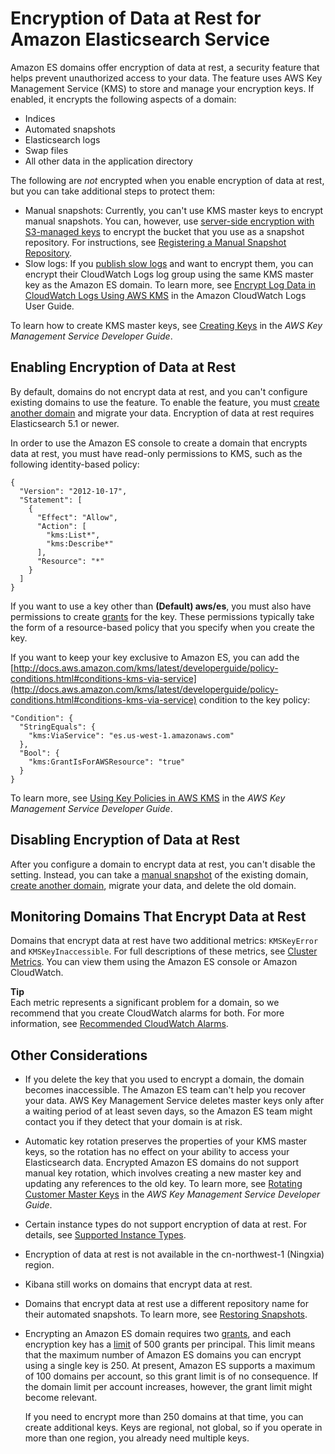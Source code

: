 # Encryption of Data at Rest for Amazon Elasticsearch Service<a name="encryption-at-rest"></a>

Amazon ES domains offer encryption of data at rest, a security feature that helps prevent unauthorized access to your data\. The feature uses AWS Key Management Service \(KMS\) to store and manage your encryption keys\. If enabled, it encrypts the following aspects of a domain:
+ Indices
+ Automated snapshots
+ Elasticsearch logs
+ Swap files
+ All other data in the application directory

The following are *not* encrypted when you enable encryption of data at rest, but you can take additional steps to protect them:
+ Manual snapshots: Currently, you can't use KMS master keys to encrypt manual snapshots\. You can, however, use [server\-side encryption with S3\-managed keys](http://docs.aws.amazon.com/AmazonS3/latest/dev/UsingServerSideEncryption.html) to encrypt the bucket that you use as a snapshot repository\. For instructions, see [Registering a Manual Snapshot Repository](es-managedomains-snapshots.md#es-managedomains-snapshot-registerdirectory)\.
+ Slow logs: If you [publish slow logs](es-createupdatedomains.md#es-createdomain-configure-slow-logs) and want to encrypt them, you can encrypt their CloudWatch Logs log group using the same KMS master key as the Amazon ES domain\. To learn more, see [Encrypt Log Data in CloudWatch Logs Using AWS KMS](http://docs.aws.amazon.com/AmazonCloudWatch/latest/logs/encrypt-log-data-kms.html) in the Amazon CloudWatch Logs User Guide\.

To learn how to create KMS master keys, see [Creating Keys](http://docs.aws.amazon.com/kms/latest/developerguide/create-keys.html) in the *AWS Key Management Service Developer Guide*\.

## Enabling Encryption of Data at Rest<a name="enabling-ear"></a>

By default, domains do not encrypt data at rest, and you can't configure existing domains to use the feature\. To enable the feature, you must [create another domain](es-createupdatedomains.md#es-createdomains) and migrate your data\. Encryption of data at rest requires Elasticsearch 5\.1 or newer\.

In order to use the Amazon ES console to create a domain that encrypts data at rest, you must have read\-only permissions to KMS, such as the following identity\-based policy:

```
{
  "Version": "2012-10-17",
  "Statement": [
    {
      "Effect": "Allow",
      "Action": [
        "kms:List*",
        "kms:Describe*"
      ],
      "Resource": "*"
    }
  ]
}
```

If you want to use a key other than **\(Default\) aws/es**, you must also have permissions to create [grants](http://docs.aws.amazon.com/kms/latest/developerguide/grants.html) for the key\. These permissions typically take the form of a resource\-based policy that you specify when you create the key\.

If you want to keep your key exclusive to Amazon ES, you can add the [http://docs.aws.amazon.com/kms/latest/developerguide/policy-conditions.html#conditions-kms-via-service](http://docs.aws.amazon.com/kms/latest/developerguide/policy-conditions.html#conditions-kms-via-service) condition to the key policy:

```
"Condition": {
  "StringEquals": {
    "kms:ViaService": "es.us-west-1.amazonaws.com"
  },
  "Bool": {
    "kms:GrantIsForAWSResource": "true"
  }
}
```

To learn more, see [Using Key Policies in AWS KMS](http://docs.aws.amazon.com/kms/latest/developerguide/key-policies.html) in the *AWS Key Management Service Developer Guide*\.

## Disabling Encryption of Data at Rest<a name="disabling-ear"></a>

After you configure a domain to encrypt data at rest, you can't disable the setting\. Instead, you can take a [manual snapshot](es-managedomains-snapshots.md) of the existing domain, [create another domain](es-createupdatedomains.md#es-createdomains), migrate your data, and delete the old domain\.

## Monitoring Domains That Encrypt Data at Rest<a name="monitoring-ear"></a>

Domains that encrypt data at rest have two additional metrics: `KMSKeyError` and `KMSKeyInaccessible`\. For full descriptions of these metrics, see [Cluster Metrics](es-managedomains.md#es-managedomains-cloudwatchmetrics-cluster-metrics)\. You can view them using the Amazon ES console or Amazon CloudWatch\.

**Tip**  
Each metric represents a significant problem for a domain, so we recommend that you create CloudWatch alarms for both\. For more information, see [Recommended CloudWatch Alarms](cloudwatch-alarms.md)\.

## Other Considerations<a name="ear-considerations"></a>
+ If you delete the key that you used to encrypt a domain, the domain becomes inaccessible\. The Amazon ES team can't help you recover your data\. AWS Key Management Service deletes master keys only after a waiting period of at least seven days, so the Amazon ES team might contact you if they detect that your domain is at risk\.
+ Automatic key rotation preserves the properties of your KMS master keys, so the rotation has no effect on your ability to access your Elasticsearch data\. Encrypted Amazon ES domains do not support manual key rotation, which involves creating a new master key and updating any references to the old key\. To learn more, see [Rotating Customer Master Keys](http://docs.aws.amazon.com/kms/latest/developerguide/rotate-keys.html) in the *AWS Key Management Service Developer Guide*\.
+ Certain instance types do not support encryption of data at rest\. For details, see [Supported Instance Types](aes-supported-instance-types.md)\.
+ Encryption of data at rest is not available in the cn\-northwest\-1 \(Ningxia\) region\.
+ Kibana still works on domains that encrypt data at rest\.
+ Domains that encrypt data at rest use a different repository name for their automated snapshots\. To learn more, see [Restoring Snapshots](es-managedomains-snapshots.md#es-managedomains-snapshot-restore)\.
+ Encrypting an Amazon ES domain requires two [grants](http://docs.aws.amazon.com/kms/latest/developerguide/grants.html), and each encryption key has a [limit](http://docs.aws.amazon.com/kms/latest/developerguide/limits.html#grants-per-principal-per-key) of 500 grants per principal\. This limit means that the maximum number of Amazon ES domains you can encrypt using a single key is 250\. At present, Amazon ES supports a maximum of 100 domains per account, so this grant limit is of no consequence\. If the domain limit per account increases, however, the grant limit might become relevant\.

  If you need to encrypt more than 250 domains at that time, you can create additional keys\. Keys are regional, not global, so if you operate in more than one region, you already need multiple keys\.